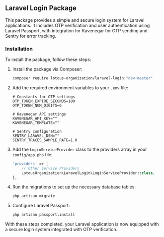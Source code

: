 ## Laravel Login Package

This package provides a simple and secure login system for Laravel applications. It includes OTP verification and user authentication using Laravel Passport, with integration for Kavenegar for OTP sending and Sentry for error tracking.

### Installation

To install the package, follow these steps:

1. Install the package via Composer:

    ```bash
    composer require lotous-organization/laravel-login:"dev-master"
    ```

2. Add the required environment variables to your `.env` file:

    ```env
    # Constants for OTP settings
    OTP_TOKEN_EXPIRE_SECONDS=180
    OTP_TOKEN_NUM_DIGITS=6

    # Kavenegar API settings
    KAVENEGAR_API_KEY=""
    KAVENEGAR_TEMPLATE=""

    # Sentry configuration
    SENTRY_LARAVEL_DSN=""
    SENTRY_TRACES_SAMPLE_RATE=1.0
    ```

3. Add the `LoginServiceProvider` class to the providers array in your `config/app.php` file:

    ```php
    'providers' => [
        // Other Service Providers
        LotousOrganization\LaravelLogin\LoginServiceProvider::class,
    ],
    ```

4. Run the migrations to set up the necessary database tables:

    ```bash
    php artisan migrate
    ```

5. Configure Laravel Passport:

    ```bash
    php artisan passport:install
    ```

With these steps completed, your Laravel application is now equipped with a secure login system integrated with OTP verification.
